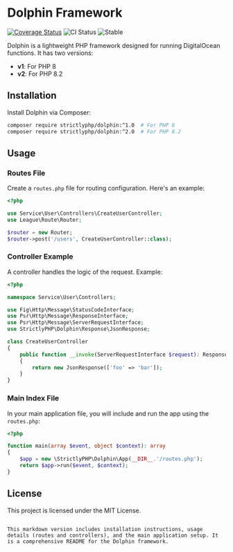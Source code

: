 # Dolphin Framework

[![Coverage Status](https://coveralls.io/repos/github/strictlyPHP/dolphin/badge.svg?branch=main)](https://coveralls.io/github/strictlyPHP/dolphin?branch=main)
![CI Status](https://github.com/strictlyPHP/dolphin/actions/workflows/test-main.yml/badge.svg)
![Stable](https://img.shields.io/packagist/v/strictlyphp/dolphpin)

Dolphin is a lightweight PHP framework designed for running DigitalOcean functions. It has two versions:

- **v1**: For PHP 8
- **v2**: For PHP 8.2

## Installation

Install Dolphin via Composer:

```bash
composer require strictlyphp/dolphin:^1.0  # For PHP 8
composer require strictlyphp/dolphin:^2.0  # For PHP 8.2
```

## Usage

### Routes File

Create a `routes.php` file for routing configuration. Here's an example:

```php
<?php

use Service\User\Controllers\CreateUserController;
use League\Route\Router;

$router = new Router;
$router->post('/users', CreateUserController::class);
```

### Controller Example

A controller handles the logic of the request. Example:

```php
<?php

namespace Service\User\Controllers;

use Fig\Http\Message\StatusCodeInterface;
use Psr\Http\Message\ResponseInterface;
use Psr\Http\Message\ServerRequestInterface;
use StrictlyPHP\Dolphin\Response\JsonResponse;

class CreateUserController
{
    public function __invoke(ServerRequestInterface $request): ResponseInterface
    {
        return new JsonResponse(['foo' => 'bar']);
    }
}
```

### Main Index File

In your main application file, you will include and run the app using the `routes.php`:

```php
<?php

function main(array $event, object $context): array
{
    $app = new \StrictlyPHP\Dolphin\App(__DIR__.'/routes.php');
    return $app->run($event, $context);
}
```

## License

This project is licensed under the MIT License.
```

This markdown version includes installation instructions, usage details (routes and controllers), and the main application setup. It is a comprehensive README for the Dolphin framework.